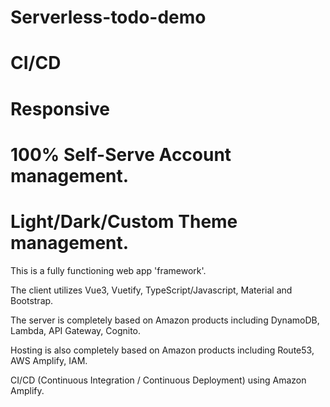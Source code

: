 # Serverless-todo-demo

# CI/CD

# Responsive

# 100% Self-Serve Account management.

# Light/Dark/Custom Theme management.

This is a fully functioning web app 'framework'.

The client utilizes Vue3, Vuetify, TypeScript/Javascript, Material and Bootstrap.

The server is completely based on Amazon products including DynamoDB, Lambda, API Gateway, Cognito.

Hosting is also completely based on Amazon products including Route53, AWS Amplify, IAM.

CI/CD (Continuous Integration / Continuous Deployment) using Amazon Amplify.
